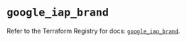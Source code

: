 # `google_iap_brand`

Refer to the Terraform Registry for docs: [`google_iap_brand`](https://registry.terraform.io/providers/hashicorp/google-beta/5.40.0/docs/resources/google_iap_brand).
